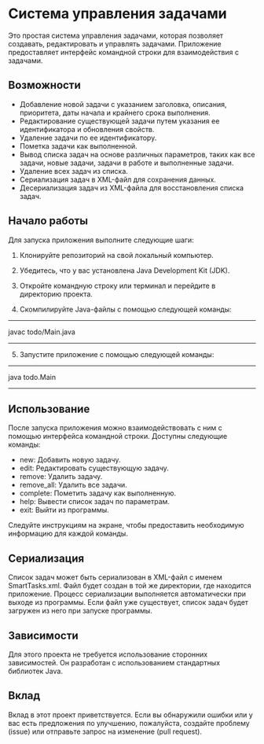 # Система управления задачами
Это простая система управления задачами, которая позволяет создавать, редактировать и управлять задачами. Приложение предоставляет интерфейс командной строки для взаимодействия с задачами.

## Возможности
* Добавление новой задачи с указанием заголовка, описания, приоритета, даты начала и крайнего срока выполнения.
* Редактирование существующей задачи путем указания ее идентификатора и обновления свойств.
* Удаление задачи по ее идентификатору.
* Пометка задачи как выполненной.
* Вывод списка задач на основе различных параметров, таких как все задачи, новые задачи, задачи в работе и выполненные задачи.
* Удаление всех задач из списка.
* Сериализация задач в XML-файл для сохранения данных.
* Десериализация задач из XML-файла для восстановления списка задач.
## Начало работы
Для запуска приложения выполните следующие шаги:

1. Клонируйте репозиторий на свой локальный компьютер.

2. Убедитесь, что у вас установлена Java Development Kit (JDK).

3. Откройте командную строку или терминал и перейдите в директорию проекта.

4. Скомпилируйте Java-файлы с помощью следующей команды:
---
javac todo/Main.java

---
5. Запустите приложение с помощью следующей команды:

---
java todo.Main

---
## Использование
После запуска приложения можно взаимодействовать с ним с помощью интерфейса командной строки. Доступны следующие команды:

* new: Добавить новую задачу.
* edit: Редактировать существующую задачу.
* remove: Удалить задачу.
* remove_all: Удалить все задачи.
* complete: Пометить задачу как выполненную.
* help: Вывести список задач по параметрам.
* exit: Выйти из программы.

Следуйте инструкциям на экране, чтобы предоставить необходимую информацию для каждой команды.

## Сериализация
Список задач может быть сериализован в XML-файл с именем SmartTasks.xml. Файл будет создан в той же директории, где находится приложение. Процесс сериализации выполняется автоматически при выходе из программы. Если файл уже существует, список задач будет загружен из него при запуске программы.

## Зависимости
Для этого проекта не требуется использование сторонних зависимостей. Он разработан с использованием стандартных библиотек Java.

## Вклад
Вклад в этот проект приветствуется. Если вы обнаружили ошибки или у вас есть предложения по улучшению, пожалуйста, создайте проблему (issue) или отправьте запрос на изменение (pull request).

